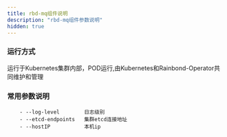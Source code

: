 ```yaml
---
title: rbd-mq组件说明
description: "rbd-mq组件参数说明"
hidden: true
---
```



### 运行方式
 
运行于Kubernetes集群内部，POD运行,由Kubernetes和Rainbond-Operator共同维护和管理


### 常用参数说明

```shell
    - --log-level        日志级别
    - --etcd-endpoints   集群etcd连接地址
    - --hostIP           本机ip
```
